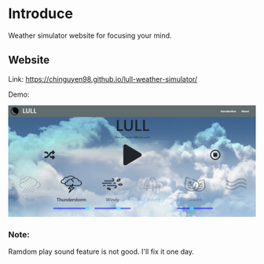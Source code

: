 # Introduce

Weather simulator website for focusing your mind.

## Website

Link: https://chinguyen98.github.io/lull-weather-simulator/

Demo:

![Demo](/img/demo.png)

### Note:

Ramdom play sound feature is not good. I'll fix it one day.


